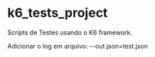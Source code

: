 # k6_tests_project
Scripts de Testes usando o K6 framework.

Adicionar o log em arquivo:
--out json=test.json